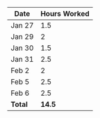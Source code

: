 | Date       | Hours Worked |
|------------|--------------|
| Jan 27     | 1.5          |
| Jan 29     | 2            |
| Jan 30     | 1.5          |
| Jan 31     | 2.5          |
| Feb 2      | 2            |
| Feb 5      | 2.5          |
| Feb 6      | 2.5          |
| **Total**  | **14.5**       |

